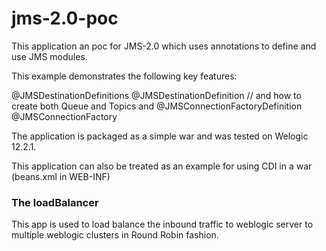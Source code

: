 # jms-2.0-poc
This application an poc for JMS-2.0 which uses annotations to define and use JMS modules.

This example demonstrates the following key features:

@JMSDestinationDefinitions
@JMSDestinationDefinition      // and how to create both Queue and Topics and
@JMSConnectionFactoryDefinition
@JMSConnectionFactory

The application is packaged as a simple war and was tested on Welogic 12.2.1.

This application can also be treated as an example for using CDI in a war (beans.xml in WEB-INF)

### The loadBalancer
This app is used to load balance the inbound traffic to weblogic server to multiple weblogic clusters in Round Robin fashion.
